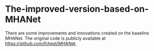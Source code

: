 # The-improved-version-based-on-MHANet
There are some improvements and innovations created on the baseline MHANet. 
The original code is publicly available at https://github.com/fchest/MHANet.
